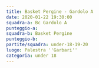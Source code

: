 ```yaml
---
title: Basket Pergine - Gardolo A
date: 2020-01-22 19:30:00
squadra-a: Bc Gardolo A
punteggio-a: 
squadra-b: Basket Pergine
punteggio-b: 
partite/squadra: under-18-19-20
luogo: Palestra ''Garbari''
categoria: under 18
---
```


